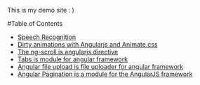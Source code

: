 This is my demo site : )

#Table of Contents

- [Speech Recognition](http://nervgh.github.io/pages/speech-recognition)
- [Dirty animations with Angularjs and Animate.css](http://nervgh.github.io/pages/angularjs-and-animatecss)
- [The ng-scroll is angularjs directive](http://nervgh.github.io/pages/ng-scroll)
- [Tabs is module for angular framework](http://nervgh.github.io/pages/angular-tabs)
- [Angular file upload is file uploader for angular framework](http://nervgh.github.io/pages/angular-file-upload)
- [Angular Pagination is a module for the AngularJS framework](http://nervgh.github.io/pages/angular-pagination/examples/base)